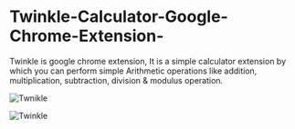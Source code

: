 # Twinkle-Calculator-Google-Chrome-Extension-
Twinkle is google chrome extension, It is a simple calculator extension by which you can perform simple Arithmetic operations like addition, multiplication, subtraction, division &amp; modulus operation.

![Twnikle](https://user-images.githubusercontent.com/82748553/175220100-ffa6a2f0-5004-4afb-aced-91821e4e0526.PNG)


![Twinkle](https://user-images.githubusercontent.com/82748553/175220550-ab70d953-acbd-41e8-8ff0-eca017a09715.PNG)
